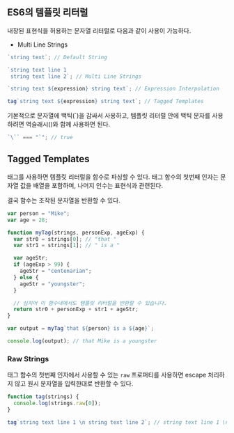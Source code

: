 ## ES6의 템플릿 리터럴

내장된 표현식을 허용하는 문자열 리터럴로 다음과 같이 사용이 가능하다.

- Multi Line Strings

```javascript
`string text`; // Default String

`string text line 1
 string text line 2`; // Multi Line Strings

`string text ${expression} string text`; // Expression Interpolation

tag`string text ${expression} string text`; // Tagged Templates
```

기본적으로 문자열에 백틱(`)을 감싸서 사용하고, 템플릿 리터럴 안에 백틱 문자를 사용하려면 역슬래시(\)와 함께 사용하면 된다.

```javascript
`\`` === "`"; // true
```

## Tagged Templates

태그를 사용하면 템플릿 리터럴을 함수로 파싱할 수 있다. 태그 함수의 첫번째 인자는 문자열 값을 배열을 포함하며, 나머지 인수는 표현식과 관련된다.

결국 함수는 조작된 문자열을 반환할 수 있다.

```javascript
var person = "Mike";
var age = 28;

function myTag(strings, personExp, ageExp) {
  var str0 = strings[0]; // "that "
  var str1 = strings[1]; // " is a "

  var ageStr;
  if (ageExp > 99) {
    ageStr = "centenarian";
  } else {
    ageStr = "youngster";
  }

  // 심지어 이 함수내에서도 템플릿 리터럴을 반환할 수 있습니다.
  return str0 + personExp + str1 + ageStr;
}

var output = myTag`that ${person} is a ${age}`;

console.log(output); // that Mike is a youngster
```

### Raw Strings

태그 함수의 첫번째 인자에서 사용할 수 있는 `raw` 프로퍼티를 사용하면 escape 처리하지 않고 원시 문자열을 입력한대로 반환할 수 있다.

```javascript
function tag(strings) {
  console.log(strings.raw[0]);
}

tag`string text line 1 \n string text line 2`; // string text line 1 \n string text line 2
```
